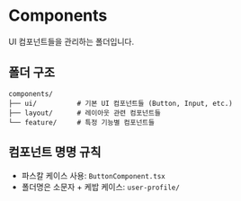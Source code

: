 # Components

UI 컴포넌트들을 관리하는 폴더입니다.

## 폴더 구조

```
components/
├── ui/          # 기본 UI 컴포넌트들 (Button, Input, etc.)
├── layout/      # 레이아웃 관련 컴포넌트들
└── feature/     # 특정 기능별 컴포넌트들
```

## 컴포넌트 명명 규칙

- 파스칼 케이스 사용: `ButtonComponent.tsx`
- 폴더명은 소문자 + 케밥 케이스: `user-profile/`
